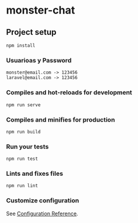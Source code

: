 # monster-chat

## Project setup
```
npm install
```
### Usuarioas y Password
```
monster@email.com -> 123456
laravel@email.com -> 123456
```

### Compiles and hot-reloads for development
```
npm run serve
```

### Compiles and minifies for production
```
npm run build
```

### Run your tests
```
npm run test
```

### Lints and fixes files
```
npm run lint
```

### Customize configuration
See [Configuration Reference](https://cli.vuejs.org/config/).
